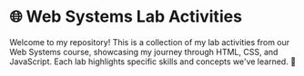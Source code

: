 # 🌐 Web Systems Lab Activities
Welcome to my repository! This is a collection of my lab activities from our Web Systems course, showcasing my journey through HTML, CSS, and JavaScript. 
Each lab highlights specific skills and concepts we've learned. 🚀

